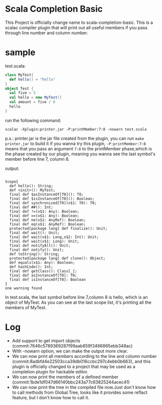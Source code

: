 # Scala Completion Basic
This Project is officially change name to scala-completion-basic. This is a scalac compiler plugin that will print out all useful members if you pass through line number and column number.



# sample

test.scala:

```scala
class MyTest{
  def hello() = "hello"
}
object Test {
  val five = 5
  val hello = new MyTest()
  val amount = five / 0
  hello
}
```

run the following command:

```
scalac -Xplugin:printer.jar -P:printMember:7:8 -nowarn test.scala 
```

p.s.: printer.jar is the jar file created from the plugin, you can run `make printer.jar` to build it if you wanna try this plugin, `-P:printMember:7:8` means that you pass an argument `7:8` to the printMember phase,which is the phase created by our plugin, meaning you wanna see the last symbol's member before line 7, column 8.

output:

```shell

Scope{
  def hello(): String;
  def <init>(): MyTest;
  final def $asInstanceOf[T0](): T0;
  final def $isInstanceOf[T0](): Boolean;
  final def synchronized[T0](x$1: T0): T0;
  final def ##(): Int;
  final def !=(x$1: Any): Boolean;
  final def ==(x$1: Any): Boolean;
  final def ne(x$1: AnyRef): Boolean;
  final def eq(x$1: AnyRef): Boolean;
  protected[package lang] def finalize(): Unit;
  final def wait(): Unit;
  final def wait(x$1: Long,x$2: Int): Unit;
  final def wait(x$1: Long): Unit;
  final def notifyAll(): Unit;
  final def notify(): Unit;
  def toString(): String;
  protected[package lang] def clone(): Object;
  def equals(x$1: Any): Boolean;
  def hashCode(): Int;
  final def getClass(): Class[_];
  final def asInstanceOf[T0]: T0;
  final def isInstanceOf[T0]: Boolean
}
one warning found
```

In test.scala, the last symbol before line 7,column 8 is hello, which is an object of MyTest. As you can see at the last scope list, it's printing all the members of  MyTest.

# Log
- Add support to get import objects (commit:7646c5789369287f99aab859f3466865ebb348ac)
- With -nowarn option, we can make the output more clear.
- We can now print all members according to the line and column number (commit:8adbfd4e22503cca39db016ccbc297c4ebb0b663), and this plugin is officially changed to a project that may be used as a completion plugin for hackable editor.
- We can now print the members of a defined member (commit:1bde1df047d66140bbc243a77c63825244acec41)
- We can now print the tree in the compiled file now.Just don't know how to call methods from Global.Tree, looks like it provides some reflact feature, but I don't know how to call it.


